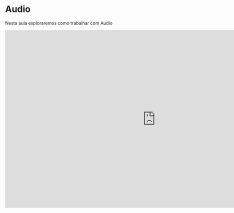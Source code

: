 # Audio

Nesta aula exploraremos como trabalhar com Audio

<iframe src="https://docs.google.com/presentation/d/1W9FuJcfV-T2nQ56g8Nzk_YRKXa0-97j3uuN7BR8md7I/embed?start=false&loop=false&delayms=3000" frameborder="0" width="960" height="569" allowfullscreen="true" mozallowfullscreen="true" webkitallowfullscreen="true"></iframe>
